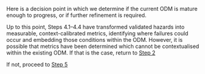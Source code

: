Here is a decision point in which we determine if the current ODM is mature enough to progress, or if further refinement is required.

Up to this point, Steps 4.1–4.4 have transformed validated hazards into measurable, context-calibrated metrics, identifying where failures could occur and embedding those conditions within the ODM. However, it is possible that metrics have been determined which cannot be contextualised within the existing ODM. If that is the case, return to [Step 2](/#/steps/2-hazard-identification)

If not, proceed to [Step 5](/#/steps/5-safety-actualisation)